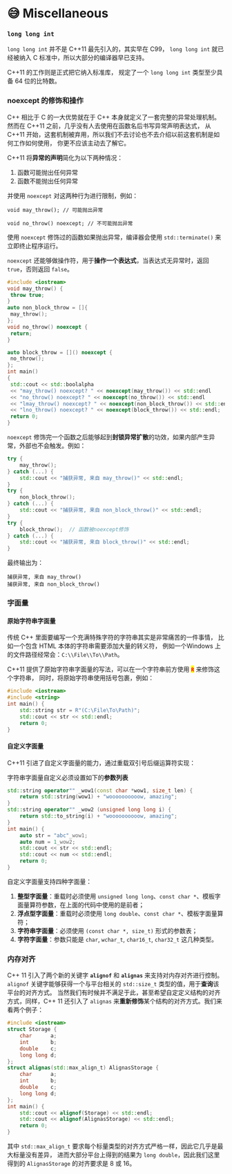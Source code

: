 # 😅 Miscellaneous

### `long long int`

`long long int` 并不是 C++11 最先引入的，其实早在 C99， `long long int` 就已经被纳入 C 标准中，所以大部分的编译器早已支持。&#x20;

C++11 的工作则是正式把它纳入标准库， 规定了一个 `long long int` 类型至少具备 64 位的比特数。

### noexcept 的修饰和操作

C++ 相比于 C 的一大优势就在于 C++ 本身就定义了一套完整的异常处理机制。 然而在 C++11 之前，几乎没有人去使用在函数名后书写异常声明表达式， 从 C++11 开始，这套机制被弃用，所以我们不去讨论也不去介绍以前这套机制是如何工作如何使用， 你更不应该主动去了解它。

C++11 将**异常的声明**简化为以下两种情况：

1. 函数可能抛出任何异常
2. 函数不能抛出任何异常

并使用 `noexcept` 对这两种行为进行限制，例如：

`void may_throw(); // 可能抛出异常`&#x20;

`void no_throw() noexcept; // 不可能抛出异常`

使用 `noexcept` 修饰过的函数如果抛出异常，编译器会使用 `std::terminate()` 来立即终止程序运行。

`noexcept` 还能够做操作符，用于**操作一个表达式**，当表达式无异常时，返回 `true`，否则返回 `false`。

```cpp
#include <iostream>  
void may_throw() {  
 throw true;  
}  
auto non_block_throw = []{  
 may_throw();  
};  
void no_throw() noexcept {  
 return;  
}

auto block_throw = []() noexcept {  
 no_throw();  
};  
int main()  
{  
 std::cout << std::boolalpha  
 << "may_throw() noexcept? " << noexcept(may_throw()) << std::endl  
 << "no_throw() noexcept? " << noexcept(no_throw()) << std::endl  
 << "lmay_throw() noexcept? " << noexcept(non_block_throw()) << std::endl  
 << "lno_throw() noexcept? " << noexcept(block_throw()) << std::endl;  
 return 0;  
}
```

`noexcept` 修饰完一个函数之后能够起到**封锁异常扩散**的功效，如果内部产生异常，外部也不会触发。例如：

```cpp
try {  
    may_throw();  
} catch (...) {  
    std::cout << "捕获异常, 来自 may_throw()" << std::endl;  
}  
try {  
    non_block_throw();  
} catch (...) {  
    std::cout << "捕获异常, 来自 non_block_throw()" << std::endl;  
}  
try {  
    block_throw();  // 函数被noexcept修饰
} catch (...) {  
    std::cout << "捕获异常, 来自 block_throw()" << std::endl;  
}  
```

最终输出为：

```
捕获异常, 来自 may_throw()  
捕获异常, 来自 non_block_throw()  
```

### 字面量

#### 原始字符串字面量

传统 C++ 里面要编写一个充满特殊字符的字符串其实是非常痛苦的一件事情， 比如一个包含 HTML 本体的字符串需要添加大量的转义符， 例如一个Windows 上的文件路径经常会：`C:\\File\\To\\Path`。

C++11 提供了原始字符串字面量的写法，可以在一个字符串前方使用 <mark style="color:red;">**`R`**</mark> 来修饰这个字符串， 同时，将原始字符串使用括号包裹，例如：

```cpp
#include <iostream>  
#include <string>  
int main() {  
    std::string str = R"(C:\File\To\Path)";  
    std::cout << str << std::endl;  
    return 0;  
}  
```

#### 自定义字面量

C++11 引进了自定义字面量的能力，通过重载双引号后缀运算符实现：

字符串字面量自定义必须设置如下的**参数列表**

```cpp
std::string operator"" _wow1(const char *wow1, size_t len) {  
    return std::string(wow1) + "woooooooooow, amazing";  
}  
std::string operator"" _wow2 (unsigned long long i) {  
    return std::to_string(i) + "woooooooooow, amazing";  
}  
int main() {  
    auto str = "abc"_wow1;  
    auto num = 1_wow2;  
    std::cout << str << std::endl;  
    std::cout << num << std::endl;  
    return 0;  
}  
```

自定义字面量支持四种字面量：

1. **整型字面量**：重载时必须使用 `unsigned long long`、`const char *`、模板字面量算符参数，在上面的代码中使用的是前者；
2. **浮点型字面量**：重载时必须使用 `long double`、`const char *`、模板字面量算符；
3. **字符串字面量**：必须使用 `(const char *, size_t)` 形式的参数表；
4. **字符字面量**：参数只能是 `char`, `wchar_t`, `char16_t`, `char32_t` 这几种类型。

### 内存对齐

C++ 11 引入了两个新的关键字 **`alignof`** 和 **`alignas`** 来支持对内存对齐进行控制。 `alignof` 关键字能够获得一个与平台相关的 `std::size_t` 类型的值，用于**查询**该平台的对齐方式。 当然我们有时候并不满足于此，甚至希望自定定义结构的对齐方式，同样，C++ 11 还引入了 `alignas` 来**重新修饰**某个结构的对齐方式。我们来看两个例子：

```cpp
#include <iostream>  
struct Storage {  
    char      a;  
    int       b;  
    double    c;  
    long long d;  
};  
struct alignas(std::max_align_t) AlignasStorage {  
    char      a;  
    int       b;  
    double    c;  
    long long d;  
};  
int main() {  
    std::cout << alignof(Storage) << std::endl;  
    std::cout << alignof(AlignasStorage) << std::endl;  
    return 0;  
}  
```

其中 `std::max_align_t` 要求每个标量类型的对齐方式严格一样，因此它几乎是最大标量没有差异， 进而大部分平台上得到的结果为 `long double`，因此我们这里得到的 `AlignasStorage` 的对齐要求是 8 或 16。
